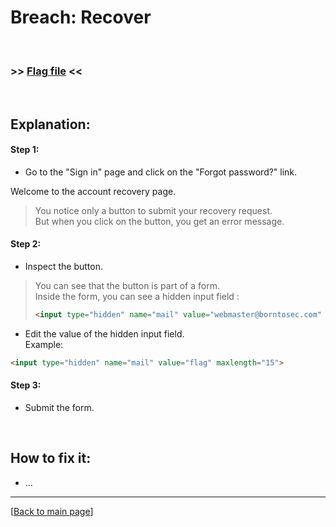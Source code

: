 # Breach: Recover


<br>

### >> [Flag file](../flag) <<

<br>


## Explanation:


#### Step 1:

- Go to the "Sign in" page and click on the "Forgot password?" link.

Welcome to the account recovery page.

> You notice only a button to submit your recovery request.<br>
> But when you click on the button, you get an error message.


#### Step 2:

- Inspect the button.

> You can see that the button is part of a form.<br>
> Inside the form, you can see a hidden input field :
> ```html
> <input type="hidden" name="mail" value="webmaster@borntosec.com" maxlength="15">
> ```

- Edit the value of the hidden input field.<br>
  Example:
```html
<input type="hidden" name="mail" value="flag" maxlength="15">
```


#### Step 3:

- Submit the form.


<br>


## How to fix it:

- ...


---

[[Back to main page](/#darkly)]
